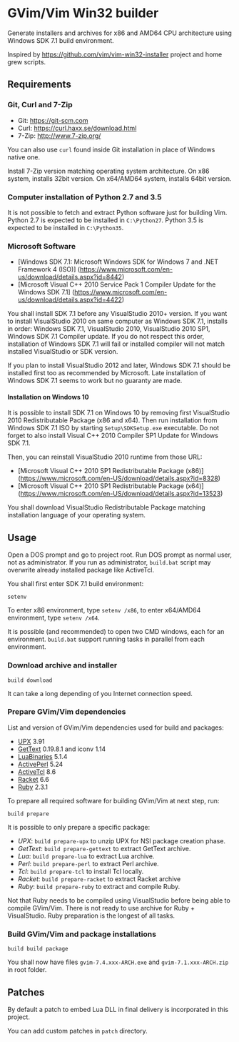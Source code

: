 # GVim/Vim Win32 builder

Generate installers and archives for x86 and AMD64 CPU architecture using
Windows SDK 7.1 build environment.

Inspired by <https://github.com/vim/vim-win32-installer> project and home grew
scripts.

## Requirements

### Git, Curl and 7-Zip

- Git: <https://git-scm.com>
- Curl: <https://curl.haxx.se/download.html>
- 7-Zip: <http://www.7-zip.org/>

You can also use `curl` found inside Git installation in place of Windows
native one.

Install 7-Zip version matching operating system architecture. On x86 system,
installs 32bit version. On x64/AMD64 system, installs 64bit version.

### Computer installation of Python 2.7 and 3.5

It is not possible to fetch and extract Python software just for building Vim.
Python 2.7 is expected to be installed in `C:\Python27`. Python 3.5 is expected
to be installed in `C:\Python35`.

### Microsoft Software

- [Windows SDK 7.1: Microsoft Windows SDK for Windows 7 and .NET Framework 4 (ISO)]
  (https://www.microsoft.com/en-us/download/details.aspx?id=8442)
- [Microsoft Visual C++ 2010 Service Pack 1 Compiler Update for the Windows SDK 7.1]
  (https://www.microsoft.com/en-us/download/details.aspx?id=4422)

You shall install SDK 7.1 before any VisualStudio 2010+ version.  If you want
to install VisualStudio 2010 on same computer as Windows SDK 7.1, installs in
order: Windows SDK 7.1, VisualStudio 2010, VisualStudio 2010 SP1, Windows SDK
7.1 Compiler update. If you do not respect this order, installation of Windows
SDK 7.1 will fail or installed compiler will not match installed VisualStudio
or SDK version.

If you plan to install VisualStudio 2012 and later, Windows SDK 7.1 should be
installed first too as recommended by Microsoft. Late installation of Windows
SDK 7.1 seems to work but no guaranty are made.

#### Installation on Windows 10

It is possible to install SDK 7.1 on Windows 10 by removing first VisualStudio
2010 Redistributable Package (x86 and x64). Then run installation from Windows
SDK 7.1 ISO by starting `Setup\SDKSetup.exe` executable. Do not forget to also
install Visual C++ 2010 Compiler SP1 Update for Windows SDK 7.1.

Then, you can reinstall VisualStudio 2010 runtime from those URL:

- [Microsoft Visual C++ 2010 SP1 Redistributable Package (x86)]
  (https://www.microsoft.com/en-US/download/details.aspx?id=8328)
- [Microsoft Visual C++ 2010 SP1 Redistributable Package (x64)]
 (https://www.microsoft.com/en-US/download/details.aspx?id=13523)

You shall download VisualStudio Redistributable Package matching installation
language of your operating system.

## Usage

Open a DOS prompt and go to project root. Run DOS prompt as normal user, not as
administrator. If you run as administrator, `build.bat` script may overwrite
already installed package like ActiveTcl.

You shall first enter SDK 7.1 build environment:

```dosbatch
setenv
```

To enter x86 environment, type `setenv /x86`, to enter x64/AMD64 environment,
type `setenv /x64`.

It is possible (and recommended) to open two CMD windows, each for an
environment. `build.bat` support running tasks in parallel from each
environment.

### Download archive and installer

```dosbatch
build download
```

It can take a long depending of you Internet connection speed.

### Prepare GVim/Vim dependencies

List and version of GVim/Vim dependencies used for build and packages:

- [UPX](http://upx.sourceforge.net/) 3.91
- [GetText](https://github.com/mlocati/gettext-iconv-windows) 0.19.8.1 and iconv 1.14
- [LuaBinaries](http://luabinaries.sourceforge.net/download.html) 5.1.4
- [ActivePerl](http://www.activestate.com/activeperl/downloads) 5.24
- [ActiveTcl](http://www.activestate.com/activetcl/downloads) 8.6
- [Racket](https://download.racket-lang.org/) 6.6
- [Ruby](https://www.ruby-lang.org/en/downloads/) 2.3.1

To prepare all required software for building GVim/Vim at next step, run:

```dosbatch
build prepare
```

It is possible to only prepare a specific package:
 - _UPX_: `build prepare-upx` to unzip UPX for NSI package creation phase.
 - _GetText_: `build prepare-gettext` to extract GetText archive.
 - _Lua_: `build prepare-lua` to extract Lua archive.
 - _Perl_: `build prepare-perl` to extract Perl archive.
 - _Tcl_: `build prepare-tcl` to install Tcl locally.
 - _Racket_: `build prepare-racket` to extract Racket archive
 - _Ruby_: `build prepare-ruby` to extract and compile Ruby.

Not that Ruby needs to be compiled using VisualStudio before being able to
compile GVim/Vim. There is not ready to use archive for Ruby + VisualStudio.
Ruby preparation is the longest of all tasks.

### Build GVim/Vim and package installations

```dosbatch
build build package
```

You shall now have files `gvim-7.4.xxx-ARCH.exe` and `gvim-7.1.xxx-ARCH.zip` in
root folder.

## Patches

By default a patch to embed Lua DLL in final delivery is incorporated in this
project.

You can add custom patches in `patch` directory.

